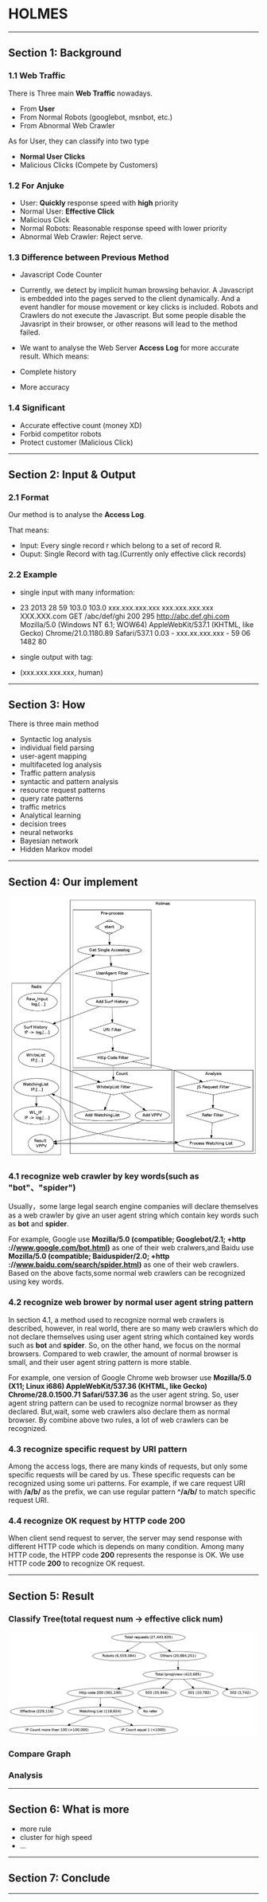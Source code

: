HOLMES
======================================
--------------------------------------
## Section 1: Background

### 1.1 Web Traffic

There is Three main **Web Traffic** nowadays.

+ From **User**
+ From Normal Robots (googlebot, msnbot, etc.)
+ From Abnormal Web Crawler

As for User, they can classify into two type

+ **Normal User Clicks**
+ Malicious Clicks (Compete by Customers)

### 1.2 For Anjuke

+ User: **Quickly** response speed with **high** priority
 + Normal User: **Effective Click**
 + Malicious Click 
+ Normal Robots: Reasonable response speed with lower priority
+ Abnormal Web Crawler: Reject serve.

### 1.3 Difference between Previous Method

+ Javascript Code Counter
 + Currently, we detect by implicit human browsing behavior. A Javascript is embedded into the pages served to the client dynamically. And a event handler for mouse movement or key clicks is included. Robots and Crawlers do not execute the Javascript. But some people disable the Javasript in their browser, or other reasons will lead to the method failed.

+ We want to analyse the Web Server **Access Log** for more accurate result. Which means:
 + Complete history
 + More accuracy

### 1.4 Significant

+ Accurate effective count (money XD)
+ Forbid competitor robots
+ Protect customer (Malicious Click)

---------------------------

## Section 2: Input & Output

### 2.1 Format

Our method is to analyse the **Access Log**.

That means:

+ Input: Every single record r which belong to a set of record R.
+ Ouput: Single Record with tag.(Currently only effective click records)

### 2.2 Example

+ single input with many information:

 + 23	2013	28	59	103.0	103.0	xxx.xxx.xxx.xxx	xxx.xxx.xxx.xxx	XXX.XXX.com	GET	/abc/def/ghi	200	295	http://abc.def.ghi.com	Mozilla/5.0 (Windows NT 6.1; WOW64) AppleWebKit/537.1 (KHTML, like Gecko) Chrome/21.0.1180.89 Safari/537.1	0.03	-	xxx.xx.xxx.xxx	-	59	06	1482	80
+ single output with tag:
 + (xxx.xxx.xxx.xxx, human)

------------------------------------------

## Section 3: How

There is three main method

+ Syntactic log analysis
 + individual field parsing
 + user-agent mapping
 + multifaceted log analysis
+ Traffic pattern analysis
 + syntactic and pattern analysis
 + resource request patterns
 + query rate patterns
 + traffic metrics
+ Analytical learning
 + decision trees
 + neural networks
 + Bayesian network
 + Hidden Markov model

--------------------------------------------

## Section 4: Our implement

![](doc/image/implement.png) 

### 4.1 recognize web crawler by key words(such as "bot"、"spider")

Usually，some large legal search engine companies will declare themselves as a web crawler by give an user agent string which contain key words such as **bot** and **spider**. 

For example, Google use **Mozilla/5.0 (compatible; Googlebot/2.1; +http ://www.google.com/bot.html)** as one of their web cralwers,and Baidu use **Mozilla/5.0 (compatible; Baiduspider/2.0; +http ://www.baidu.com/search/spider.html)** as one of their web crawlers. Based on the above facts,some normal web crawlers can be recognized using key words.

### 4.2 recognize web brower by normal user agent string pattern

In section 4.1, a method used to recognize normal web crawlers is described, however, in real world, there are so many web crawlers which do not declare themselves using user agent string which contained key words such as **bot** and **spider**. So, on the other hand, we focus on the normal browsers. Compared to web crawler, the amount of normal browser is small, and their user agent string pattern is more stable. 

For example, one version of Google Chrome web browser use **Mozilla/5.0 (X11; Linux i686) AppleWebKit/537.36 (KHTML, like Gecko) Chrome/28.0.1500.71 Safari/537.36** as the user agent string. So, user agent string pattern can be used to recognize normal browser as they declared. But,wait, some web crawlers also declare them as normal browser. By combine above two rules, a lot of web crawlers can be recognized.

### 4.3 recognize specific request by URI pattern
Among the access logs, there are many kinds of requests, but only some specific requests will be cared by us. These specific requests can be recognized using some uri patterns. For example, if we care request URI with **/a/b/** as the prefix, we can use regular pattern **^/a/b/** to match specific request URI.

### 4.4 recognize OK request by HTTP code 200
When client send request to server, the server may send response with different HTTP code which is depends on many condition. Among many HTTP code, the HTPP code **200** represents the response is OK. We use HTTP code **200** to recognize OK request.

--------------------------------------------

## Section 5: Result

### Classify Tree(total request num   ->    effective click num)

![](doc/image/CountTree.png)

### Compare Graph

### Analysis

---------------------------------------------

## Section 6: What is more

+ more rule
+ cluster for high speed
+ ...

---------------------------------------------

## Section 7: Conclude

---------------------------------------------
